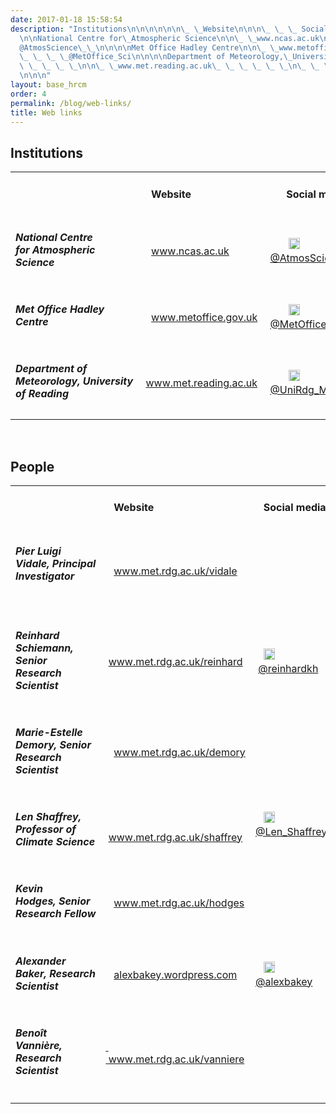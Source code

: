 ```yaml
---
date: 2017-01-18 15:58:54
description: "Institutions\n\n\n\n\n\n\_ \_Website\n\n\n\_ \_ \_ Social media\n\n\n\
  \n\nNational Centre for\_Atmospheric Science\n\n\_ \_www.ncas.ac.uk\n\_ \_ \_ \_\
  @AtmosScience\_\_\n\n\n\nMet Office Hadley Centre\n\n\_ \_www.metoffice.gov.uk\n\
  \_ \_ \_ \_@MetOffice_Sci\n\n\n\nDepartment of Meteorology,\_University of Reading\
  \ \_ \_ \_ \_\n\n\_ \_www.met.reading.ac.uk\_ \_ \_ \_ \_ \_\n\_ \_ \_ \_@UniRdg_Met\n\
  \n\n\n"
layout: base_hrcm
order: 4
permalink: /blog/web-links/
title: Web links
---
```


<h2><span>Institutions</span></h2>
<table border="0">
<tbody>
<tr>
<td></td>
<td>
<h4><strong>   Website</strong></h4>
</td>
<td>
<h4><strong>      Social media</strong></h4>
</td>
</tr>
<tr>
<td>
<h5>National Centre for <span>Atmospheric Science</span></h5>
</td>
<td>   <a href="http://www.ncas.ac.uk" target="_blank">www.ncas.ac.uk</a></td>
<td>       <a href="https://twitter.com/AtmosScience" target="_blank"><img height="18" src="https://hrcm.ceda.ac.uk/hrcm/static/media/uploads/Logos/twitter_mini.png" width="18"></a><a href="https://twitter.com/AtmosScience" target="_blank">@AtmosScience</a>  </td>
</tr>
<tr>
<td>
<h5>Met Office Hadley Centre</h5>
</td>
<td>   <a href="http://www.metoffice.gov.uk" target="_blank">www.metoffice.gov.uk</a></td>
<td>       <a href="https://twitter.com/MetOffice_Sci" target="_blank"><img height="18" src="https://hrcm.ceda.ac.uk/hrcm/static/media/uploads/Logos/twitter_mini.png" width="18"></a><a href="https://twitter.com/MetOffice_Sci" target="_blank">@MetOffice_Sci</a></td>
</tr>
<tr>
<td>
<h5>Department of Meteorology, <span>University of Reading        </span></h5>
</td>
<td>   <a href="http://www.met.reading.ac.uk" target="_blank">www.met.reading.ac.uk</a>           </td>
<td>       <a href="https://twitter.com/unirdg_met" target="_blank"><img height="18" src="https://hrcm.ceda.ac.uk/hrcm/static/media/uploads/Logos/twitter_mini.png" width="18"></a><a href="https://twitter.com/unirdg_met" target="_blank">@UniRdg_Met</a></td>
</tr>
</tbody>
</table>
<p></p>
<p> </p>
<h2>People</h2>
<table border="0">
<tbody>
<tr>
<td>
<h5></h5>
</td>
<td>
<h4><strong>   Website</strong></h4>
</td>
<td>
<h4><strong>   Social media</strong></h4>
</td>
</tr>
<tr>
<td>
<h5>Pier Luigi Vidale, <span>Principal Investigator                           </span></h5>
</td>
<td>   <a href="http://www.met.rdg.ac.uk/vidale/" target="_blank">www.met.rdg.ac.uk/vidale</a></td>
<td></td>
</tr>
<tr>
<td>
<h5>Reinhard Schiemann, Senior Research Scientist</h5>
</td>
<td>   <a href="http://www.met.rdg.ac.uk/~reinhard/home/" target="_blank">www.met.rdg.ac.uk/reinhard</a>        </td>
<td>   <a href="https://twitter.com/Len_Shaffrey" target="_blank"><img height="18" src="https://hrcm.ceda.ac.uk/hrcm/static/media/uploads/Logos/twitter_mini.png" width="18"></a> <a href="https://twitter.com/reinhardkh" target="_blank">@reinhardkh</a></td>
</tr>
<tr>
<td>
<h5>Marie-Estelle Demory, Senior Research Scientist</h5>
</td>
<td>   <a href="http://www.met.reading.ac.uk/~demory">www.met.rdg.ac.uk/demory</a></td>
<td></td>
</tr>
<tr>
<td>
<h5>Len Shaffrey, Professor of Climate Science</h5>
</td>
<td>   <a href="http://www.met.reading.ac.uk/~swrshaff">www.met.rdg.ac.uk/shaffrey</a></td>
<td>   <a href="https://twitter.com/Len_Shaffrey" target="_blank"><img height="18" src="https://hrcm.ceda.ac.uk/hrcm/static/media/uploads/Logos/twitter_mini.png" width="18"></a><a href="https://twitter.com/Len_Shaffrey" target="_blank">@Len_Shaffrey</a>   </td>
</tr>
<tr>
<td>
<h5>Kevin Hodges, Senior Research Fellow</h5>
</td>
<td>   <a href="http://www.met.reading.ac.uk/userpages/sgshoges.php">www.met.rdg.ac.uk/hodges</a></td>
<td></td>
</tr>
<tr>
<td>
<h5>Alexander Baker, Research Scientist</h5>
</td>
<td>   <a href="https://alexbakey.wordpress.com" target="_blank">alexbakey.wordpress.com</a></td>
<td>   <a href="https://twitter.com/alexbakey" target="_blank"><img height="18" src="https://hrcm.ceda.ac.uk/hrcm/static/media/uploads/Logos/twitter_mini.png" width="18"></a><a href="https://twitter.com/alexbakey" target="_blank">@alexbakey</a></td>
</tr>
<tr>
<td>
<h5>Benoît Vannière, Research Scientist</h5>
</td>
<td><a href="https://research.reading.ac.uk/meteorology/people/benoit-vanniere/" target="_blank">   www.met.rdg.ac.uk/vanniere</a></td>
<td></td>
</tr>
<tr>
<td></td>
<td></td>
<td></td>
</tr>
<tr>
<td></td>
<td></td>
<td></td>
</tr>
</tbody>
</table>
